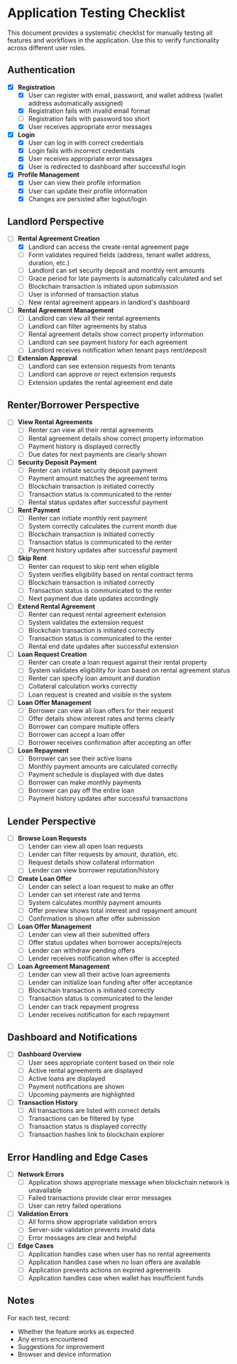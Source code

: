 # Application Testing Checklist

This document provides a systematic checklist for manually testing all features and workflows in the application. Use this to verify functionality across different user roles.

## Authentication

- [x] **Registration**
  - [x] User can register with email, password, and wallet address (wallet address automatically assigned)
  - [x] Registration fails with invalid email format
  - [ ] Registration fails with password too short
  - [x] User receives appropriate error messages

- [x] **Login**
  - [x] User can log in with correct credentials
  - [x] Login fails with incorrect credentials
  - [x] User receives appropriate error messages
  - [x] User is redirected to dashboard after successful login

- [x] **Profile Management**
  - [x] User can view their profile information
  - [x] User can update their profile information
  - [x] Changes are persisted after logout/login

## Landlord Perspective

- [ ] **Rental Agreement Creation**
  - [x] Landlord can access the create rental agreement page
  - [ ] Form validates required fields (address, tenant wallet address, duration, etc.)
  - [ ] Landlord can set security deposit and monthly rent amounts
  - [ ] Grace period for late payments is automatically calculated and set
  - [ ] Blockchain transaction is initiated upon submission
  - [ ] User is informed of transaction status
  - [ ] New rental agreement appears in landlord's dashboard

- [ ] **Rental Agreement Management**
  - [ ] Landlord can view all their rental agreements
  - [ ] Landlord can filter agreements by status
  - [ ] Rental agreement details show correct property information
  - [ ] Landlord can see payment history for each agreement
  - [ ] Landlord receives notification when tenant pays rent/deposit

- [ ] **Extension Approval**
  - [ ] Landlord can see extension requests from tenants
  - [ ] Landlord can approve or reject extension requests
  - [ ] Extension updates the rental agreement end date

## Renter/Borrower Perspective

- [ ] **View Rental Agreements**
  - [ ] Renter can view all their rental agreements
  - [ ] Rental agreement details show correct property information
  - [ ] Payment history is displayed correctly
  - [ ] Due dates for next payments are clearly shown

- [ ] **Security Deposit Payment**
  - [ ] Renter can initiate security deposit payment
  - [ ] Payment amount matches the agreement terms
  - [ ] Blockchain transaction is initiated correctly
  - [ ] Transaction status is communicated to the renter
  - [ ] Rental status updates after successful payment

- [ ] **Rent Payment**
  - [ ] Renter can initiate monthly rent payment
  - [ ] System correctly calculates the current month due
  - [ ] Blockchain transaction is initiated correctly
  - [ ] Transaction status is communicated to the renter
  - [ ] Payment history updates after successful payment

- [ ] **Skip Rent**
  - [ ] Renter can request to skip rent when eligible
  - [ ] System verifies eligibility based on rental contract terms
  - [ ] Blockchain transaction is initiated correctly
  - [ ] Transaction status is communicated to the renter
  - [ ] Next payment due date updates accordingly

- [ ] **Extend Rental Agreement**
  - [ ] Renter can request rental agreement extension
  - [ ] System validates the extension request
  - [ ] Blockchain transaction is initiated correctly
  - [ ] Transaction status is communicated to the renter
  - [ ] Rental end date updates after successful extension

- [ ] **Loan Request Creation**
  - [ ] Renter can create a loan request against their rental property
  - [ ] System validates eligibility for loan based on rental agreement status
  - [ ] Renter can specify loan amount and duration
  - [ ] Collateral calculation works correctly
  - [ ] Loan request is created and visible in the system

- [ ] **Loan Offer Management**
  - [ ] Borrower can view all loan offers for their request
  - [ ] Offer details show interest rates and terms clearly
  - [ ] Borrower can compare multiple offers
  - [ ] Borrower can accept a loan offer
  - [ ] Borrower receives confirmation after accepting an offer

- [ ] **Loan Repayment**
  - [ ] Borrower can see their active loans
  - [ ] Monthly payment amounts are calculated correctly
  - [ ] Payment schedule is displayed with due dates
  - [ ] Borrower can make monthly payments
  - [ ] Borrower can pay off the entire loan
  - [ ] Payment history updates after successful transactions

## Lender Perspective

- [ ] **Browse Loan Requests**
  - [ ] Lender can view all open loan requests
  - [ ] Lender can filter requests by amount, duration, etc.
  - [ ] Request details show collateral information
  - [ ] Lender can view borrower reputation/history

- [ ] **Create Loan Offer**
  - [ ] Lender can select a loan request to make an offer
  - [ ] Lender can set interest rate and terms
  - [ ] System calculates monthly payment amounts
  - [ ] Offer preview shows total interest and repayment amount
  - [ ] Confirmation is shown after offer submission

- [ ] **Loan Offer Management**
  - [ ] Lender can view all their submitted offers
  - [ ] Offer status updates when borrower accepts/rejects
  - [ ] Lender can withdraw pending offers
  - [ ] Lender receives notification when offer is accepted

- [ ] **Loan Agreement Management**
  - [ ] Lender can view all their active loan agreements
  - [ ] Lender can initialize loan funding after offer acceptance
  - [ ] Blockchain transaction is initiated correctly
  - [ ] Transaction status is communicated to the lender
  - [ ] Lender can track repayment progress
  - [ ] Lender receives notification for each repayment

## Dashboard and Notifications

- [ ] **Dashboard Overview**
  - [ ] User sees appropriate content based on their role
  - [ ] Active rental agreements are displayed
  - [ ] Active loans are displayed
  - [ ] Payment notifications are shown
  - [ ] Upcoming payments are highlighted

- [ ] **Transaction History**
  - [ ] All transactions are listed with correct details
  - [ ] Transactions can be filtered by type
  - [ ] Transaction status is displayed correctly
  - [ ] Transaction hashes link to blockchain explorer

## Error Handling and Edge Cases

- [ ] **Network Errors**
  - [ ] Application shows appropriate message when blockchain network is unavailable
  - [ ] Failed transactions provide clear error messages
  - [ ] User can retry failed operations

- [ ] **Validation Errors**
  - [ ] All forms show appropriate validation errors
  - [ ] Server-side validation prevents invalid data
  - [ ] Error messages are clear and helpful

- [ ] **Edge Cases**
  - [ ] Application handles case when user has no rental agreements
  - [ ] Application handles case when no loan offers are available
  - [ ] Application prevents actions on expired agreements
  - [ ] Application handles case when wallet has insufficient funds

## Notes

For each test, record:
- Whether the feature works as expected
- Any errors encountered
- Suggestions for improvement
- Browser and device information 